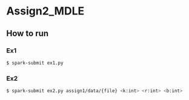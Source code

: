 # Assign2_MDLE

## How to run

### Ex1
```bash
$ spark-submit ex1.py
```
### Ex2
```bash
$ spark-submit ex2.py assign1/data/{file} <k:int> <r:int> <b:int>
```